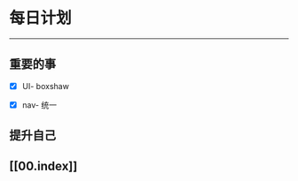 
# 每日计划
---
## 重要的事

- [x]  UI- boxshaw
- [x]  nav- 统一




## 提升自己

  



## [[00.index]]










